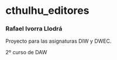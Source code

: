 # cthulhu_editores

### Rafael Ivorra Llodrá

Proyecto para las asignaturas DIW y DWEC.

2º curso de DAW


